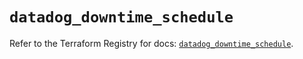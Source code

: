 # `datadog_downtime_schedule`

Refer to the Terraform Registry for docs: [`datadog_downtime_schedule`](https://registry.terraform.io/providers/datadog/datadog/3.76.0/docs/resources/downtime_schedule).
